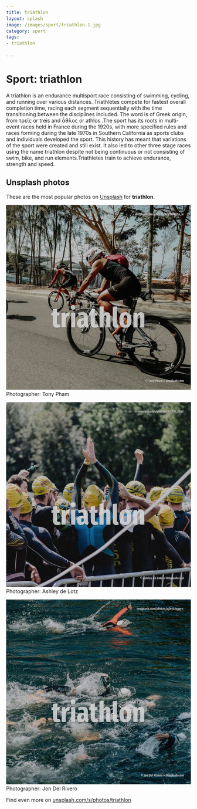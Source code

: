 ```yaml
---
title: triathlon
layout: splash
image: /images/sport/triathlon.1.jpg
category: sport
tags:
- triathlon

---
```

# Sport: triathlon

A triathlon is an endurance multisport race consisting of swimming, cycling, and running over 
various distances.
Triathletes compete for fastest overall completion time, racing each segment sequentially with the 
time transitioning between the disciplines included.
The word is of Greek origin, from τρεῖς or treis  and ἆθλος or athlos .The sport has its roots in 
multi-event races held in France during the 1920s, with more specified rules and races forming 
during the late 1970s in Southern California as sports clubs and individuals developed the sport.
This history has meant that variations of the sport were created and still exist.
It also led to other three stage races using the name triathlon despite not being continuous or not 
consisting of swim, bike, and run elements.Triathletes train to achieve endurance, strength and 
speed.

 
## Unsplash photos
These are the most popular photos on [Unsplash](https://unsplash.com) for **triathlon**.
 
![triathlon](/images/sport/triathlon.1.jpg)
Photographer:  Tony Pham
 
![triathlon](/images/sport/triathlon.2.jpg)
Photographer:  Ashley de Lotz
 
![triathlon](/images/sport/triathlon.3.jpg)
Photographer:  Jon Del Rivero
 
Find even more on [unsplash.com/s/photos/triathlon](https://unsplash.com/s/photos/triathlon)
 
